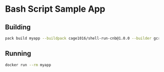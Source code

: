 # Bash Script Sample App

## Building

```bash
pack build myapp --buildpack cage1016/shell-run-cnb@1.0.0 --builder gcr.io/buildpacks/builder:v1
```

## Running

```bash
docker run --rm myapp
```

